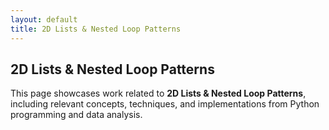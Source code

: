 ```yaml
---
layout: default
title: 2D Lists & Nested Loop Patterns
---
```


## 2D Lists & Nested Loop Patterns

This page showcases work related to **2D Lists & Nested Loop Patterns**, including relevant concepts, techniques, and implementations from Python programming and data analysis.
